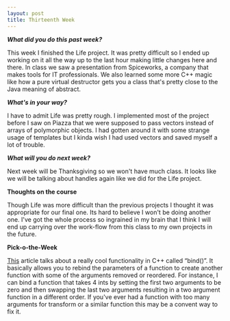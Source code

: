 ```yaml
---
layout: post
title: Thirteenth Week
---
```

<p><b><i>What did you do this past week?</i></b></p>
<p>This week I finished the Life project. It was pretty difficult so I ended up working on it all the way up to the last hour making little changes here and there. In class we saw a presentation from Spiceworks, a company that makes tools for IT professionals. We also learned some more C++ magic like how a pure virtual destructor gets you a class that's pretty close to the Java meaning of abstract.</p>
<p><b><i>What's in your way?</i></b></p>
<p>I have to admit Life was pretty rough. I implemented most of the project before I saw on Piazza that we were supposed to pass vectors instead of arrays of polymorphic objects. I had gotten around it with some strange usage of templates but I kinda wish I had used vectors and saved myself a lot of trouble.</p>
<p><b><i>What will you do next week?</i></b></p>
<p>Next week will be Thanksgiving so we won't have much class. It looks like we will be talking about handles again like we did for the Life project.</p>
<p><b>Thoughts on the course</b></p>
<p>Though Life was more difficult than the previous projects I thought it was appropriate for our final one. Its hard to believe I won't be doing another one. I've got the whole process so ingrained in my brain that I think I will end up carrying over the work-flow from this class to my own projects in the future.</p>
<p><b>Pick-o-the-Week</b></p>
<p><a href="http://www.geeksforgeeks.org/bind-function-placeholders-c/">This</a> article talks about a really cool functionality in C++ called “bind()”. It basically allows you to rebind the parameters of a function to create another function with some of the arguments removed or reordered. For instance, I can bind a function that takes 4 ints by setting the first two arguments to be zero and then swapping the last two arguments resulting in a two argument function in a different order. If you've ever had a function with too many arguments for transform or a similar function this may be a convent way to fix it.</p>
